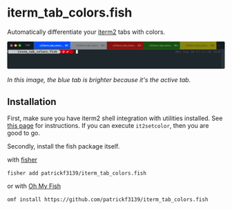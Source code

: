 # iterm_tab_colors.fish
Automatically differentiate your [iterm2](https://www.iterm2.com) tabs with colors.

<img alt="All 5 tab colors" src="./images/tab-colors-example.png">

_In this image, the blue tab is brighter because it's the active tab._

## Installation
First, make sure you have iterm2 shell integration with utilities installed. See [this page](https://www.iterm2.com/documentation-shell-integration.html) for instructions. If you can execute `it2setcolor`, then you are good to go.

Secondly, install the fish package itself.

with [fisher](https://github.com/jorgebucaran/fisher)
```
fisher add patrickf3139/iterm_tab_colors.fish
```

or with [Oh My Fish](https://github.com/oh-my-fish/oh-my-fish)
```fish
omf install https://github.com/patrickf3139/iterm_tab_colors.fish
```
